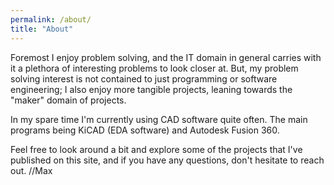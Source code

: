 ```yaml
---
permalink: /about/
title: "About"
---
```


Foremost I enjoy problem solving, and the IT domain in general carries with it a plethora of interesting problems to look closer at. But, my problem solving interest is not contained to just programming or software engineering; I also enjoy more tangible projects, leaning towards the "maker" domain of projects. 

In my spare time I'm currently using CAD software quite often. The main programs being KiCAD (EDA software) and Autodesk Fusion 360. 

Feel free to look around a bit and explore some of the projects that I've published on this site, and if you have any questions, don't hesitate to reach out. //Max